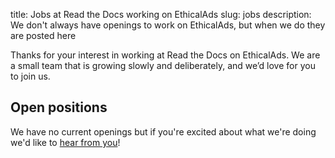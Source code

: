 title: Jobs at Read the Docs working on EthicalAds
slug: jobs
description: We don't always have openings to work on EthicalAds, but when we do they are posted here


Thanks for your interest in working at Read the Docs on EthicalAds.
We are a small team that is growing slowly and deliberately,
and we’d love for you to join us.

Open positions
--------------

We have no current openings but if you're excited about what we're doing
we'd like to [hear from you]({filename}/pages/contact.md)!

